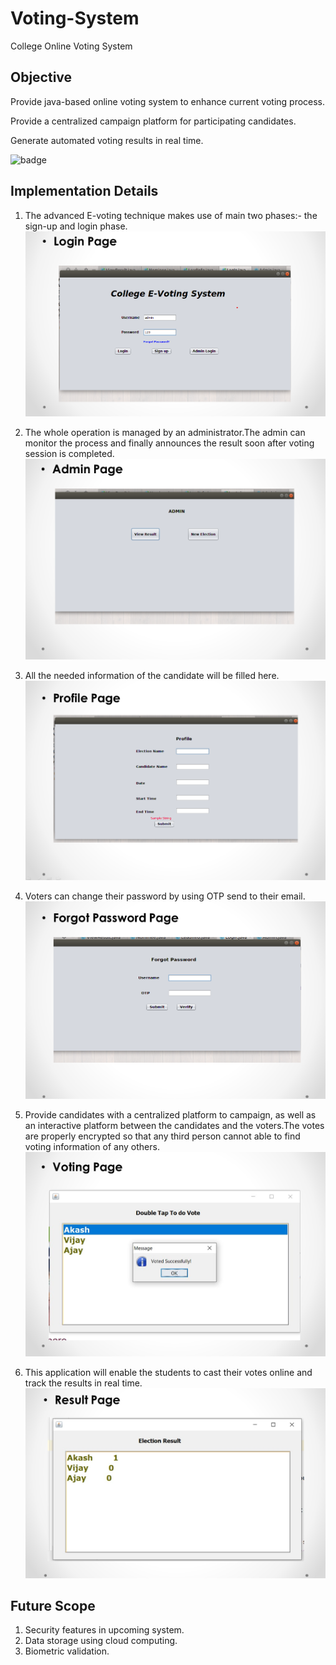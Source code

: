 # Voting-System
College Online Voting System
## Objective
Provide java-based online voting system to enhance current voting process.

Provide a centralized campaign platform for participating candidates.

Generate automated voting results in real time.

![badge](https://forthebadge.com/images/badges/made-with-java.svg)

## Implementation Details
1) The advanced E-voting technique makes use of main two phases:- the sign-up and login phase.
![login_page](https://github.com/Dnyaneshwari19/Voting-System/blob/master/Output/login.png)

2) The whole operation is managed by an administrator.The admin can monitor the process and finally announces the result soon after voting session is completed.
![admin_page](https://github.com/Dnyaneshwari19/Voting-System/blob/master/Output/admin_page.png)

3) All the needed information of the candidate will be filled here.
![profile_page](https://github.com/Dnyaneshwari19/Voting-System/blob/master/Output/profile_page.png)

4) Voters can change their password by using OTP send to their email.
![forgot_password](https://github.com/Dnyaneshwari19/Voting-System/blob/master/Output/forgot_password.png)

5) Provide candidates with a centralized platform to campaign, as well as an interactive platform between the candidates and the voters.The votes are properly encrypted so that any third person cannot able to find voting information of any others.
![voting](https://github.com/Dnyaneshwari19/Voting-System/blob/master/Output/voting_page.png)

6) This application will enable the students to cast their votes online and track the results in real time.
![result_page](https://github.com/Dnyaneshwari19/Voting-System/blob/master/Output/result_page.png)

## Future Scope
1. Security features in upcoming system.
2. Data storage using cloud computing.
3. Biometric validation.
